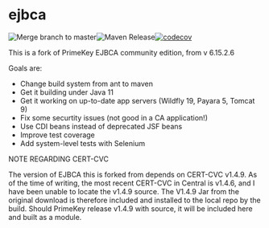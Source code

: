 # ejbca

![Merge branch to master](https://github.com/winterknight1979/ejbca/workflows/Merge%20branch%20to%20master/badge.svg)![Maven Release](https://github.com/winterknight1979/ejbca/workflows/Maven%20Release/badge.svg)[![codecov](https://codecov.io/gh/winterknight1979/ejbca/branch/master/graph/badge.svg?token=J3QRD54ZIG)](https://codecov.io/gh/winterknight1979/ejbca)

This is a fork of PrimeKey EJBCA community edition, from v 6.15.2.6

Goals are:

* Change build system from ant to maven
* Get it building under Java 11
* Get it working on up-to-date app servers (Wildfly 19, Payara 5, Tomcat 9)
* Fix some securtity issues (not good in a CA application!)
* Use CDI beans instead of deprecated JSF beans
* Improve test coverage
* Add system-level tests with Selenium

NOTE REGARDING CERT-CVC

The version of EJBCA this is forked from depends on CERT-CVC v1.4.9. As of the time of writing,
the most recent CERT-CVC in Central is v1.4.6, and I have been unable to locate the v1.4.9 source. 
The V1.4.9 Jar from the original download is therefore included and installed to the local repo by the build.
Should PrimeKey release v1.4.9 with source, it will be included here and built as a module.




